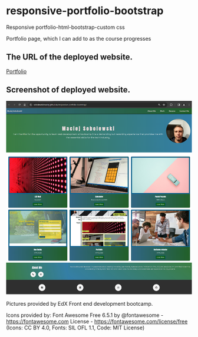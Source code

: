 # responsive-portfolio-bootstrap
Responsive portfolio-html-bootstrap-custom css


Portfolio page, which I can add to as the course progresses

## The URL of the deployed website.

[Portfolio](https://sobolewskimaciej.github.io/responsive-portfolio-bootstrap/)

## Screenshot of deployed website.

![Alt text](images/Deployed%20website.png)

Pictures provided by EdX Front end development bootcamp.

Icons provided by:
Font Awesome Free 6.5.1 by @fontawesome - https://fontawesome.com 
License - https://fontawesome.com/license/free (Icons: CC BY 4.0, Fonts: SIL OFL 1.1, Code: MIT License)

